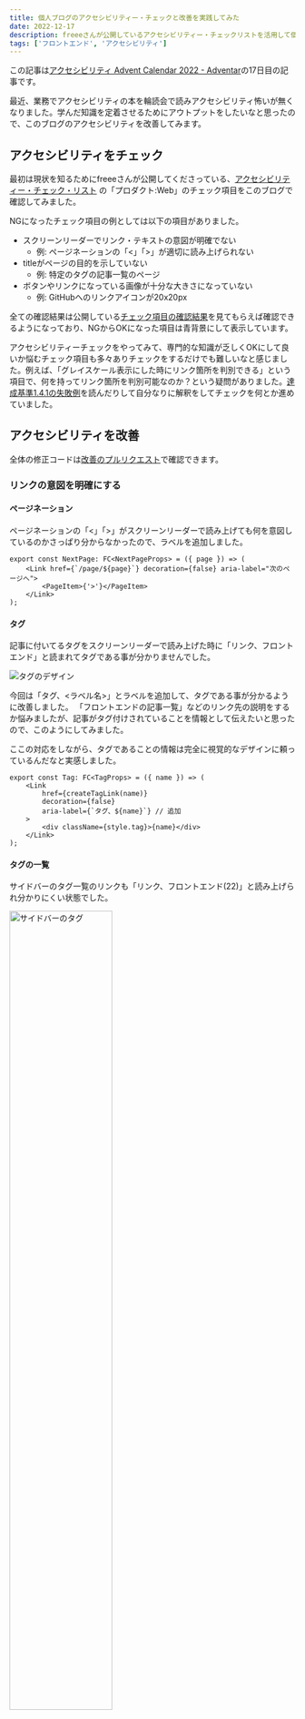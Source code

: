 ```yaml
---
title: 個人ブログのアクセシビリティー・チェックと改善を実践してみた
date: 2022-12-17
description: freeeさんが公開しているアクセシビリティー・チェックリストを活用して個人のブログのアクセシビリティーをチェックして改善をしてみました。
tags: ['フロントエンド', 'アクセシビリティ']
---
```


この記事は[アクセシビリティ Advent Calendar 2022 - Adventar](https://adventar.org/calendars/7377)の17日目の記事です。

最近、業務でアクセシビリティの本を輪読会で読みアクセシビリティ怖いが無くなりました。学んだ知識を定着させるためにアウトプットをしたいなと思ったので、このブログのアクセシビリティを改善してみます。

## アクセシビリティをチェック
最初は現状を知るためにfreeeさんが公開してくださっている、[アクセシビリティー・チェック・リスト](https://a11y-guidelines.freee.co.jp/checks/index.html) の「プロダクト:Web」のチェック項目をこのブログで確認してみました。

NGになったチェック項目の例としては以下の項目がありました。
- スクリーンリーダーでリンク・テキストの意図が明確でない
  - 例: ページネーションの「<」「>」が適切に読み上げられない
- titleがページの目的を示していない
  - 例: 特定のタグの記事一覧のページ
- ボタンやリンクになっている画像が十分な大きさになっていない
  - 例: GitHubへのリンクアイコンが20x20px

全ての確認結果は公開している[チェック項目の確認結果](https://docs.google.com/spreadsheets/d/1Dqt5a1pR5uZmq3D7UilTUCz0QthAFu--LCnBT4IrYi0/edit#gid=676282354)を見てもらえば確認できるようになっており、NGからOKになった項目は青背景にして表示しています。

アクセシビリティーチェックをやってみて、専門的な知識が乏しくOKにして良いか悩むチェック項目も多々ありチェックをするだけでも難しいなと感じました。例えば、「グレイスケール表示にした時にリンク箇所を判別できる」という項目で、何を持ってリンク箇所を判別可能なのか？という疑問がありました。[達成基準1.4.1の失敗例](https://waic.jp/docs/WCAG21/Techniques/failures/F73)を読んだりして自分なりに解釈をしてチェックを何とか進めていました。

## アクセシビリティを改善

全体の修正コードは[改善のプルリクエスト](https://github.com/t-yng/blog/pull/427)で確認できます。

### リンクの意図を明確にする
#### ページネーション
ページネーションの「<」「>」がスクリーンリーダーで読み上げても何を意図しているのかさっぱり分からなかったので、ラベルを追加しました。

```tsx
export const NextPage: FC<NextPageProps> = ({ page }) => (  
    <Link href={`/page/${page}`} decoration={false} aria-label="次のページへ">
        <PageItem>{'>'}</PageItem>
    </Link>
);
```

#### タグ
記事に付いてるタグをスクリーンリーダーで読み上げた時に「リンク、フロントエンド」と読まれてタグである事が分かりませんでした。

![タグのデザイン](tag.png)

今回は「タグ、<ラベル名>」とラベルを追加して、タグである事が分かるように改善しました。
「フロントエンドの記事一覧」などのリンク先の説明をするか悩みましたが、記事がタグ付けされていることを情報として伝えたいと思ったので、このようにしてみました。

ここの対応をしながら、タグであることの情報は完全に視覚的なデザインに頼っているんだなと実感しました。

```tsx
export const Tag: FC<TagProps> = ({ name }) => (
    <Link
        href={createTagLink(name)}
        decoration={false}
        aria-label={`タグ、${name}`} // 追加
    >
        <div className={style.tag}>{name}</div>
    </Link>
);
```

#### タグの一覧
サイドバーのタグ一覧のリンクも「リンク、フロントエンド(22)」と読み上げられ分かりにくい状態でした。

<img src="sidebar-tag.png" alt="サイドバーのタグ" style="width:60%;">

リンクで「フロントエンドの記事一覧、22件」というラベルを追加して、遷移先のページの内容が把握できるように改善をしました。

```tsx
<Link
    key={tag.name}
    decoration={false}
    href={createTagLink(tag.name)}
    aria-label={`${tag.name}の記事一覧、${tag.count}件`} // 追加
>{`${tag.name} (${tag.count})`}</Link>
```

### ページのタイトルを適切に設定する
特定のタグの記事一覧ページやページネーションNページ目のページのタイトルが「みどりのさるのエンジニア」となっており、ページの目的とタイトル一致していない状態でした。

また、このブログはNext.jsで実装されておりページ遷移がクライアント側で発生します。タグのリンクをクリックしてもスクリーンリーダーがページのタイトルを読み上げずスクリーンリーダーユーザーはページ遷移した事に気づけない状態になっていました。

Next.jsには[Route Announcements](https://nextjs.org/docs/accessibility#route-announcements)と呼ばれる仕組みがあり、`next/link`でページ遷移した時に`document.title`を確認して変更があった時にスクリーンリーダーに通知をしてくれます。そのため、ページごとにユニークなタイトルを設定すれば、自動でページ遷移の読み上げにも対応してくれるようになります。

### ページ見出しを追加
ページに見出しがない状態でスクリーンリーダーで読み上げた時に、突然記事の情報が読まれており文脈的に何の情報か分かりにくいと感じたので、ページ見出しを追加しました。

![見出し追加前](before-add-page-heading.png)

![見出し追加後](after-add-page-heading.png)

### 記事一覧の投稿日時の表示位置を変更
記事一覧の表示で投稿日時がタイトルよりも上に来ていましたが、スクリーンリーダーで読ませてみると日付が読まれた後にタイトルが読まれる流れになっており、少し投稿日時であることが分かりにくいなと感じました。

情報の優先度を考えると記事のタイトルが一番重要になってくるので、タイトル、日付の順番に並び替えを行いました。

![日付の移動前](before-move-date.png)

![日付の移動後](after-move-date.png)

### アイコンサイズを変更
チェックリストに従って、GitHubへのリンクアイコンのサイズを24x24pxに変更しました。

### ページ遷移でフォーカスをリセット
SPAではページ遷移をした時にウィンドウの再読見込みが発生しないため、サイドバーのタグリンクを選択してタグの記事一覧にページ遷移してもフォーカスはリンクの位置に残っている状態になってしまいます。

[今からでも遅くない！誰も教えてくれなかった React とアクセシビリティーの世界](https://zenn.dev/neet/articles/8b4d8d42fb2a5e#%E3%82%AF%E3%83%A9%E3%82%A4%E3%82%A2%E3%83%B3%E3%83%88%E3%82%B5%E3%82%A4%E3%83%89%E3%81%AE%E3%83%AB%E3%83%BC%E3%83%86%E3%82%A3%E3%83%B3%E3%82%B0)の記事でも同様の問題について言及されていました。リンク先の記事では`main`要素にフォーカスを当てるサンプルが紹介されていましたが、同じようにやるとブラウザバックした時にスクロールの挙動が怪しくなったりしたので、`body`にフォーカスを当てるように修正をしました。

`_document.tsx`で`body`要素に`tabIndex={-1}`を指定してJSでフォーカス可能な状態にして、`_app.tsx`にルーターの遷移イベントに応じて`body`にフォーカスする実装を追加しています。

```tsx
// pages/_app.tsx
const router = useRouter();

const handleRouteChange = () => {
    const body = document.querySelector('body');
    body?.focus();
};

useEffect(() => {
    router.events.on('routeChangeComplete', handleRouteChange);
    return () => {
        router.events.off('routeChangeComplete', handleRouteChange);
    };
}, [router.events]);

// pages/_document.tsx
<body tabIndex={-1}>
```

## eslint-plugin-jsx-a11yでコードを自動チェックする
freeeさんのチェックリストには「コード:Web」のシートもありますが、目視でコードを確認していくのは大変そうだったので、[eslint-plugin-jsx-a11y](https://github.com/jsx-eslint/eslint-plugin-jsx-a11y)を導入してコードの自動チェックを実施しました。

eslint-plugin-jsx-a11yのパッケージをインストールします。

```shell
$ yarn add -D eslint-plugin-jsx-a11y
```

次に`.eslintrc`に設定を追加します。ルール設定はプラグインの推奨設定を利用します。

```json
{
  "plugins": ["jsx-a11y"],
  "extends": ["plugin:jsx-a11y/recommended"]
}
```

eslintを実行すると、1件だけ`img`要素に`alt`が無いというエラーが見つかりました。

```shell
$ yarn eslint --ext tsx ./src
/Users/t-yng/workspace/blog/src/components/common/Sidebar/SidebarProfile.tsx
  28:25  error  img elements must have an alt prop, either with meaningful text, or an empty string for decorative images  jsx-a11y/alt-text

✖ 1 problem (1 error, 0 warnings)
```

コードを確認してみると`aria-hidden="true"`が付いているので、alt属性を付けておらずエラーになっていました。

`aria-hidden="true"`を設定していればスクリーンリーダーからは無視されるので、alt属性を付ける必要は無さそうな気がします。これに関しての[issue](https://github.com/jsx-eslint/eslint-plugin-jsx-a11y/issues/803)が上がっていましたが、aria-*をサポートしていないがalt属性をサポートしているブラウザで開いた時のことも考慮する目的でエラー扱いにしているようでした。

```tsx
<img
    className={style.icon}
    src={profile.github.icon}
    aria-hidden="true"
/>
```

alt属性の有無のチェックをOFFにするのも良くないので、今回は素直にalt属性を追加しました。

```tsx
<img
    className={style.icon}
    src={profile.github.icon}
    aria-hidden="true"
    alt="GitHubのロゴ"
/>
```

## さいごに
とてもシンプルな個人ブログでも色々と改善が必要な部分が見つかり、WCAGを読む機会もできて非常に勉強になりました。実際にスクリーンリーダーを使って操作を確認して、修正前後で比べると納得する形で改善ができたので良かったです！

ARIAランドマークやコンストラスト比など改善できていない部分もあるので、引き続き改善をしていきます。
٩( 'ω' )و